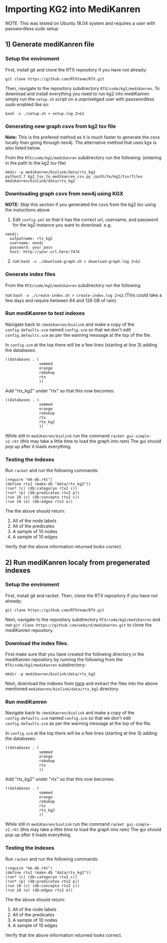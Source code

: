 # Importing KG2 into MediKanren

NOTE: This was tested on Ubuntu 18.04 system and requires a user with passwordless sudo setup

## 1) Generate mediKanren file

### Setup the enviroment

First, install git and clone the RTX repository if you have not already:
```
git clone https://github.com/RTXteam/RTX.git
```

Then, navigate to the repository subdirectory `RTX/code/kg2/mediKanren`. To download and install everything you need to run kg2 into mediKanren simply run the `setup.sh` script on a unpriveliged user with passwordless sudo enabled like so:
```
bash -x ./setup.sh > setup.log 2>&1
```

### Generating new graph csvs from kg2 tsv file

**Note:** This is the prefered method as it is much faster to generate the csvs locally than going through neo4j. The alternative method that uses kgx is also listed below.

From the `RTX/code/kg2/mediKanren` subdirectory run the following: (entering in the path to the kg2 tsv file)
```
mkdir -p mediKanren/biolink/data/rtx_kg2
python3.7 kg2_tsv_to_medikanren_csv.py /path/to/kg2/tsv/files mediKanren/biolink/data/rtx_kg2
```

### Downloading graph csvs from neo4j using KGX

**NOTE:** Skip this section if you generated the csvs from the kg2 tsv using the instuctions above

1) Edit `config.yml` so that it has the correct url, username, and password for the kg2 instance you want to download.
  e.g.
  ```
  neo4j:
    outputname: rtx_kg2
    username: neo4j
    password: your_pass
    host: http://your.url.here:7474
  ```
2) run `bash -x ./download-graph.sh > download-graph.log 2>&1`

### Generate index files

From the `RTX/code/kg2/mediKanren` subdirectory run the following:

run `bash -x ./create-index.sh > create-index.log 2>&1` (This could take a few days and require between 64 and 128 GB of ram)

### Run mediKanren to test indexes

Navigate back to `/mediKanren/biolink` and make a copy of the `config.defaults.scm` named `config.scm` so that we don't edit `config.defaults.scm` as per the warning message at the top of the file.

In `config.scm` at the top there will be a few lines (starting at line 3) adding the databases:
```
((databases . (
               semmed
               orange
               robokop
               rtx
               ))
```
Add "rtx_kg2" under "rtx" so that this now becomes:
```
((databases . (
               semmed
               orange
               robokop
               rtx
               rtx_kg2
               ))
```

While still in `mediKanren/biolink` run the command `racket gui-simple-v2.rkt` (this may take a little time to load the graph into ram)
The gui should pop up after it loads everything.


### Testing the Indexes

Run `racket` and run the following commands:
```
(require "mk-db.rkt")
(define rtx2 (make-db "data/rtx_kg2"))
(run* (c) (db:categoryo rtx2 c))
(run* (p) (db:predicateo rtx2 p))
(run 10 (c) (db:concepto rtx2 c))
(run 10 (e) (db:edgeo rtx2 e))
```

The the above should return:
1) All of the node labels
2) All of the predicates
3) A sample of 10 nodes
4) A sample of 10 edges

Verify that the above information returned looks correct.

## 2) Run mediKanren localy from pregenerated indexes

### Setup the enviroment

First, install git and racket. Then, clone the RTX repository if you have not already:
```
git clone https://github.com/RTXteam/RTX.git
```

Next, navigate to the repository subdirectory `RTX/code/kg2/mediKanren` and run `git clone https://github.com/webyrd/mediKanren.git` to clone the mediKanren repository.

### Download the index files.

First make sure that you have created the following directory in the mediKanren repository by running the following from the `RTX/code/kg2/mediKanren` subdirectory:
```
mkdir -p mediKanren/biolink/data/rtx_kg2
```

Next, download the indexes from [here](https://s3-us-west-2.amazonaws.com/rtx-kg2-public/kg2_indexes.tar.gz) and extract the files into the above mentioned `mediKanren/biolink/data/rtx_kg2` directory.

### Run mediKanren

Navigate back to `/mediKanren/biolink` and make a copy of the `config.defaults.scm` named `config.scm` so that we don't edit `config.defaults.scm` as per the warning message at the top of the file.

In `config.scm` at the top there will be a few lines (starting at line 3) adding the databases:
```
((databases . (
               semmed
               orange
               robokop
               rtx
               ))
```
Add "rtx_kg2" under "rtx" so that this now becomes:
```
((databases . (
               semmed
               orange
               robokop
               rtx
               rtx_kg2
               ))
```

While still in `mediKanren/biolink` run the command `racket gui-simple-v2.rkt` (this may take a little time to load the graph into ram)
The gui should pop up after it loads everything.


### Testing the Indexes

Run `racket` and run the following commands:
```
(require "mk-db.rkt")
(define rtx2 (make-db "data/rtx_kg2"))
(run* (c) (db:categoryo rtx2 c))
(run* (p) (db:predicateo rtx2 p))
(run 10 (c) (db:concepto rtx2 c))
(run 10 (e) (db:edgeo rtx2 e))
```

The the above should return:
1) All of the node labels
2) All of the predicates
3) A sample of 10 nodes
4) A sample of 10 edges

Verify that the above information returned looks correct.


